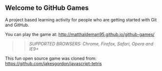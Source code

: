 ## Welcome to GitHub Games

A project based learning activity for people who are getting started with Git and GitHub.

You can play the game at: http://matthaldeman95.github.io/github-games/

>> _*SUPPORTED BROWSERS*: Chrome, Firefox, Safari, Opera and IE9+_

This fun open source game was cloned from: https://github.com/jakesgordon/javascript-tetris
